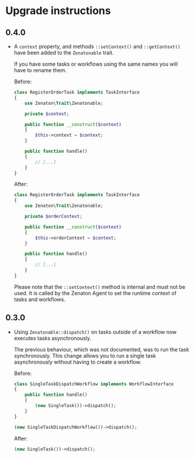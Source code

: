 # Upgrade instructions

## 0.4.0

* A `context` property, and methods `::setContext()` and `::getContext()` have been added to the
  `Zenatonable` trait.

  If you have some tasks or workflows using the same names you will have to rename them.

  Before:

  ```php
  class RegisterOrderTask implements TaskInterface
  {
      use Zenaton\Trait\Zenatonable;

      private $context;

      public function __construct($context)
      {
          $this->context = $context;
      }

      public function handle()
      {
          // [...]
      }
  }
  ```

  After:

  ```php
  class RegisterOrderTask implements TaskInterface
  {
      use Zenaton\Trait\Zenatonable;

      private $orderContext;

      public function __construct($context)
      {
          $this->orderContext = $context;
      }

      public function handle()
      {
          // [...]
      }
  }
  ```

  Please note that the `::setContext()` method is internal and must not be used. It is called by the
  Zenaton Agent to set the runtime context of tasks and workflows.

## 0.3.0

* Using `Zenatonable::dispatch()` on tasks outside of a workflow now executes tasks asynchronously.

  The previous behaviour, which was not documented, was to run the task synchronously.
  This change allows you to run a single task asynchronously without having to create a workflow.

  Before:

  ```php
  class SingleTaskDispatchWorkflow implements WorkflowInterface
  {
      public function handle()
      {
          (new SingleTask())->dispatch();
      }
  }

  (new SingleTaskDispatchWorkflow())->dispatch();
  ```

  After:

  ```php
  (new SingleTask())->dispatch();
  ```
